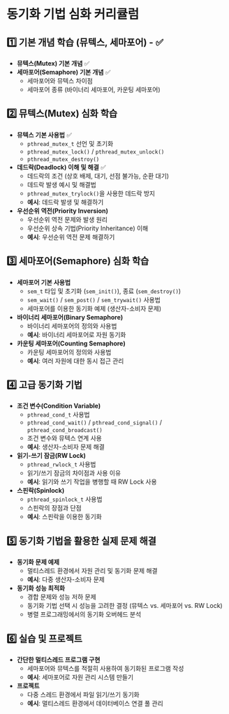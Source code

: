 # 동기화 기법 심화 커리큘럼

## 1️⃣ 기본 개념 학습 (뮤텍스, 세마포어) - ✅ 
- **뮤텍스(Mutex) 기본 개념** ✅
- **세마포어(Semaphore) 기본 개념** ✅ 
  - 세마포어와 뮤텍스 차이점  
  - 세마포어 종류 (바이너리 세마포어, 카운팅 세마포어)
  
## 2️⃣ 뮤텍스(Mutex) 심화 학습 
- **뮤텍스 기본 사용법** ✅
  - `pthread_mutex_t` 선언 및 초기화  
  - `pthread_mutex_lock()` / `pthread_mutex_unlock()`  
  - `pthread_mutex_destroy()`  
- **데드락(Deadlock) 이해 및 해결** ✅
  - 데드락의 조건 (상호 배제, 대기, 선점 불가능, 순환 대기)  
  - 데드락 발생 예시 및 해결법  
  - `pthread_mutex_trylock()`을 사용한 데드락 방지
  - **예시**: 데드락 발생 및 해결하기  
- **우선순위 역전(Priority Inversion)**  
  - 우선순위 역전 문제와 발생 원리  
  - 우선순위 상속 기법(Priority Inheritance) 이해  
  - **예시**: 우선순위 역전 문제 해결하기  

## 3️⃣ 세마포어(Semaphore) 심화 학습
- **세마포어 기본 사용법**  
  - `sem_t` 타입 및 초기화 (`sem_init()`), 종료 (`sem_destroy()`)  
  - `sem_wait()` / `sem_post()` / `sem_trywait()` 사용법  
  - 세마포어를 이용한 동기화 예제 (생산자-소비자 문제)  
- **바이너리 세마포어(Binary Semaphore)**  
  - 바이너리 세마포어의 정의와 사용법  
  - **예시**: 바이너리 세마포어로 자원 동기화  
- **카운팅 세마포어(Counting Semaphore)**  
  - 카운팅 세마포어의 정의와 사용법  
  - **예시**: 여러 자원에 대한 동시 접근 관리  

## 4️⃣ 고급 동기화 기법
- **조건 변수(Condition Variable)**  
  - `pthread_cond_t` 사용법  
  - `pthread_cond_wait()` / `pthread_cond_signal()` / `pthread_cond_broadcast()`  
  - 조건 변수와 뮤텍스 연계 사용  
  - **예시**: 생산자-소비자 문제 해결  
- **읽기-쓰기 잠금(RW Lock)**  
  - `pthread_rwlock_t` 사용법  
  - 읽기/쓰기 잠금의 차이점과 사용 이유  
  - **예시**: 읽기와 쓰기 작업을 병행할 때 RW Lock 사용  
- **스핀락(Spinlock)**  
  - `pthread_spinlock_t` 사용법  
  - 스핀락의 장점과 단점  
  - **예시**: 스핀락을 이용한 동기화  

## 5️⃣ 동기화 기법을 활용한 실제 문제 해결
- **동기화 문제 예제**  
  - 멀티스레드 환경에서 자원 관리 및 동기화 문제 해결  
  - **예시**: 다중 생산자-소비자 문제  
- **동기화 성능 최적화**  
  - 경합 문제와 성능 저하 문제  
  - 동기화 기법 선택 시 성능을 고려한 결정 (뮤텍스 vs. 세마포어 vs. RW Lock)  
  - 병렬 프로그래밍에서의 동기화 오버헤드 분석  

## 6️⃣ 실습 및 프로젝트
- **간단한 멀티스레드 프로그램 구현**  
  - 세마포어와 뮤텍스를 적절히 사용하여 동기화된 프로그램 작성  
  - **예시**: 세마포어로 자원 관리 시스템 만들기  
- **프로젝트**  
  - 다중 스레드 환경에서 파일 읽기/쓰기 동기화  
  - **예시**: 멀티스레드 환경에서 데이터베이스 연결 풀 관리  
